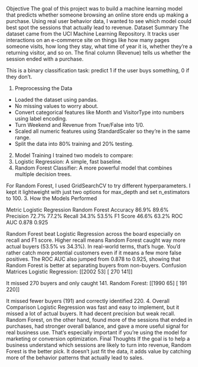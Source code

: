 Objective
The goal of this project was to build a machine learning model that predicts whether someone browsing an online store ends up making a purchase. Using real user behavior data, I wanted to see which model could best spot the sessions that actually lead to revenue.
Dataset Summary
The dataset came from the UCI Machine Learning Repository. It tracks user interactions on an e-commerce site on things like how many pages someone visits, how long they stay, what time of year it is, whether they’re a returning visitor, and so on. The final column (Revenue) tells us whether the session ended with a purchase.

This is a binary classification task: predict 1 if the user buys something, 0 if they don’t.
1. Preprocessing the Data

- Loaded the dataset using pandas.
- No missing values to worry about.
- Convert categorical features like Month and VisitorType into numbers using label encoding.
- Turn Weekend and Revenue from True/False into 1/0.
- Scaled all numeric features using StandardScaler so they’re in the same range.
- Split the data into 80% training and 20% testing.

 2. Model Training
I trained two models to compare:
1. Logistic Regression: A simple, fast baseline.
2. Random Forest Classifier:  A more powerful model that combines multiple decision trees.

For Random Forest, I used GridSearchCV to try different hyperparameters. I kept it lightweight with just two options for max_depth and set n_estimators to 100.
 3. How the Models Performed

Metric
Logistic Regression
Random Forest
Accuracy
86.9%
89.6%
Precision
72.7%
77.2%
Recall
34.3%
53.5%
F1 Score
46.6%
63.2%
ROC AUC
0.878
0.925


Random Forest beat Logistic Regression across the board especially on recall and F1 score.
Higher recall means Random Forest caught way more actual buyers (53.5% vs 34.3%).
In real-world terms, that’s huge. You’d rather catch more potential customers even if it means a few more false positives.
The ROC AUC also jumped from 0.878 to 0.925, showing that Random Forest is better at separating buyers from non-buyers.
Confusion Matrices
Logistic Regression:
[[2002   53]
 [ 270  141]]

It missed 270 buyers and only caught 141.
Random Forest:
[[1990   65]
 [ 191  220]]

It missed fewer buyers (191) and correctly identified 220.
 4. Overall Comparison
Logistic Regression was fast and easy to implement, but it missed a lot of actual buyers. It had decent precision but weak recall.
Random Forest, on the other hand, found more of the sessions that ended in purchases, had stronger overall balance, and gave a more useful signal for real business use.
That’s especially important if you’re using the model for marketing or conversion optimization.
Final Thoughts
If the goal is to help a business understand which sessions are likely to turn into revenue, Random Forest is the better pick.
It doesn’t just fit the data, it adds value by catching more of the behavior patterns that actually lead to sales.

